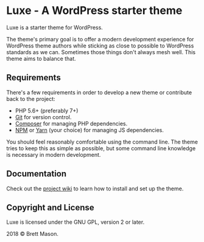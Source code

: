 # Luxe - A WordPress starter theme

Luxe is a starter theme for WordPress.

The theme's primary goal is to offer a modern development experience for WordPress theme authors while sticking as close to possible to WordPress standards as we can. Sometimes those things don't always mesh well. This theme aims to balance that.

## Requirements

There's a few requirements in order to develop a new theme or contribute back to the project:

* PHP 5.6+ (preferably 7+)
* [Git](https://git-scm.com/) for version control.
* [Composer](https://getcomposer.org/) for managing PHP dependencies.
* [NPM](https://www.npmjs.com/) or [Yarn](https://yarnpkg.com/en/) (your choice) for managing JS dependencies.

You should feel reasonably comfortable using the command line. The theme tries to keep this as simple as possible, but some command line knowledge is necessary in modern development.

## Documentation

Check out the [project wiki](https://github.com/brettsmason/luxe/wiki) to learn how to install and set up the theme.

## Copyright and License

Luxe is licensed under the GNU GPL, version 2 or later.

2018 © Brett Mason.
